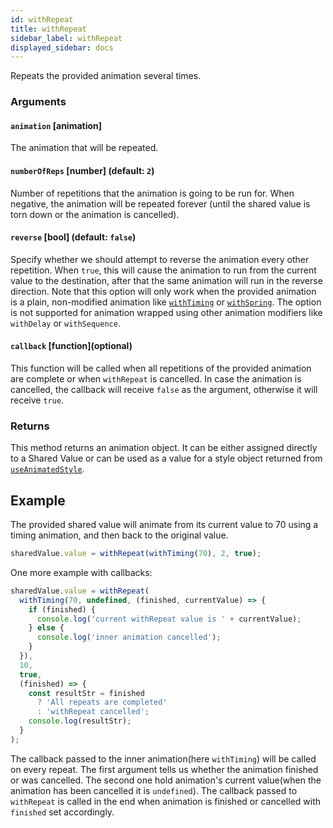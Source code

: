 ```yaml
---
id: withRepeat
title: withRepeat
sidebar_label: withRepeat
displayed_sidebar: docs
---
```


Repeats the provided animation several times.

### Arguments

#### `animation` [animation]

The animation that will be repeated.

#### `numberOfReps` [number] (default: `2`)

Number of repetitions that the animation is going to be run for.
When negative, the animation will be repeated forever (until the shared value is torn down or the animation is cancelled).

#### `reverse` [bool] (default: `false`)

Specify whether we should attempt to reverse the animation every other repetition.
When `true`, this will cause the animation to run from the current value to the destination, after that the same animation will run in the reverse direction.
Note that this option will only work when the provided animation is a plain, non-modified animation like [`withTiming`](/docs/2.x/api/animations/withTiming) or [`withSpring`](/docs/2.x/api/animations/withSpring).
The option is not supported for animation wrapped using other animation modifiers like `withDelay` or `withSequence`.

#### `callback` [function]\(optional\)

This function will be called when all repetitions of the provided animation are complete or when `withRepeat` is cancelled.
In case the animation is cancelled, the callback will receive `false` as the argument, otherwise it will receive `true`.

### Returns

This method returns an animation object. It can be either assigned directly to a Shared Value or can be used as a value for a style object returned from [`useAnimatedStyle`](/docs/2.x/api/hooks/useAnimatedStyle).

## Example

The provided shared value will animate from its current value to 70 using a timing animation, and then back to the original value.

```js
sharedValue.value = withRepeat(withTiming(70), 2, true);
```

One more example with callbacks:

```js
sharedValue.value = withRepeat(
  withTiming(70, undefined, (finished, currentValue) => {
    if (finished) {
      console.log('current withRepeat value is ' + currentValue);
    } else {
      console.log('inner animation cancelled');
    }
  }),
  10,
  true,
  (finished) => {
    const resultStr = finished
      ? 'All repeats are completed'
      : 'withRepeat cancelled';
    console.log(resultStr);
  }
);
```

The callback passed to the inner animation(here `withTiming`) will be called on every repeat. The first argument tells us whether the animation finished or was cancelled. The second one hold animation's current value(when the animation has been cancelled it is `undefined`).
The callback passed to `withRepeat` is called in the end when animation is finished or cancelled with `finished` set accordingly.
